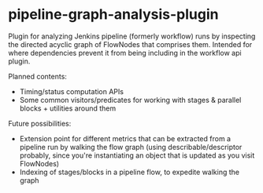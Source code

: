 # pipeline-graph-analysis-plugin
Plugin for analyzing Jenkins pipeline (formerly workflow) runs by inspecting the directed acyclic graph of FlowNodes that comprises them. Intended for where dependencies prevent it from being including in the workflow api plugin.

Planned contents:

* Timing/status computation APIs 
* Some common visitors/predicates for working with stages & parallel blocks + utilities around them

Future possibilities:

* Extension point for different metrics that can be extracted from a pipeline run by walking the flow graph (using describable/descriptor probably, since you're instantiating an object that is updated as you visit FlowNodes)
* Indexing of stages/blocks in a pipeline flow, to expedite walking the graph
